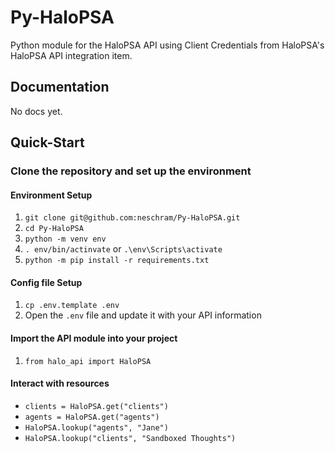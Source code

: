 # Py-HaloPSA

Python module for the HaloPSA API using Client Credentials from HaloPSA's HaloPSA API integration item.

## Documentation

No docs yet.

## Quick-Start

### Clone the repository and set up the environment

#### Environment Setup

1. `git clone git@github.com:neschram/Py-HaloPSA.git`
2. `cd Py-HaloPSA`
3. `python -m venv env`
4. `. env/bin/actinvate` or `.\env\Scripts\activate`
5. `python -m pip install -r requirements.txt`

#### Config file Setup

1. `cp .env.template .env`
2. Open the `.env` file and update it with your API information

#### Import the API module into your project

1. `from halo_api import HaloPSA`

#### Interact with resources

- `clients = HaloPSA.get("clients")`
- `agents = HaloPSA.get("agents")`
- `HaloPSA.lookup("agents", "Jane")`
- `HaloPSA.lookup("clients", "Sandboxed Thoughts")`
